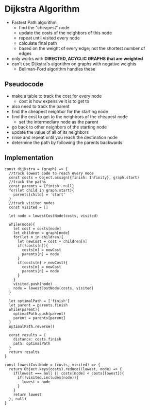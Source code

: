 # Dijkstra Algorithm
* Fastest Path algorithm
  * find the "cheapest" node
  * update the costs of the neighbors of this node
  * repeat until visited every node
  * calculate final path
  * based on the weight of every edge; not the shortest number of edges
* only works with **DIRECTED, ACYCLIC GRAPHS that are weighted**
* can't use Dijkstra's algorithm on graphs with negative weights
  * Bellman-Ford algorithm handles these

## Pseudocode
* make a table to track the cost for every node
  * cost is how expensive it is to get to
* also need to track the parent
* find the cheapest neighbor for the starting node
* find the cost to get to the neighbors of the cheapest node
  * set the intermediary node as the parent
* go back to other neighbors of the starting node
* update the value of all of its neighbors
* rinse and repeat until you reach the destination node
* determine the path by following the parents backwards

## Implementation
```JS
const dijkstra = (graph) => {
  //track lowest code to reach every node
  const costs = Object.assign({finish: Infinity}, graph.start)
  //track the paths
  const parents = {finish: null}
  for(let child in graph.start){
    parents[child] = 'start'
  }
  //track visited nodes
  const visited = []

  let node = lowestCostNode(costs, visited)
  
  while(node){
    let cost = costs[node]
    let children = graph[node]
    for(let n in children){
      let newCost = cost + children[n]
      if(!costs[n]){
        costs[n] = newCost
        parents[n] = node
      }
      if(costs[n] > newCost){
        costs[n] = newCost
        parents[n] = node
      }
    }
    visited.push(node)
    node = lowestCostNode(costs, visited)
  }

  let optimalPath = ['finish']
  let parent = parents.finish
  while(parent){
    optimalPath.push(parent)
    parent = parents[parent]
  }
  optimalPath.reverse()

  const results = {
    distance: costs.finish
    path: optimalPath
  }
  return results
}

const lowestCostNode = (costs, visited) => {
  return Object.keys(costs).reduce((lowest, node) => {
    if(lowest === null || costs[node] < costs[lowest]){
      if(!visited.includes(node)){
        lowest = node
      }
    }
    return lowest
  }, null)
}
```
